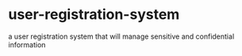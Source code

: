 # user-registration-system
a user registration system that will manage sensitive and confidential information
